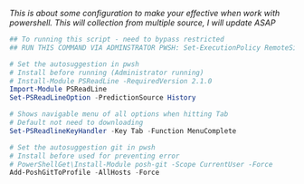 *This is about some configuration to make your effective when work with powershell. This will collection from multiple source, I will update ASAP*

```powershell
## To running this script - need to bypass restricted
## RUN THIS COMMAND VIA ADMINSTRATOR PWSH: Set-ExecutionPolicy RemoteSigned -Scope CurrentUser

# Set the autosuggestion in pwsh
# Install before running (Administrator running)        
# Install-Module PSReadLine -RequiredVersion 2.1.0      
Import-Module PSReadLine
Set-PSReadLineOption -PredictionSource History

# Shows navigable menu of all options when hitting Tab  
# Default not need to downloading
Set-PSReadlineKeyHandler -Key Tab -Function MenuComplete

# Set the autosuggestion git in pwsh
# Install before used for preventing error
# PowerShellGet\Install-Module posh-git -Scope CurrentUser -Force
Add-PoshGitToProfile -AllHosts -Force
```